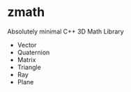 # zmath

Absolutely minimal C++ 3D Math Library

* Vector
* Quaternion
* Matrix
* Triangle
* Ray
* Plane
